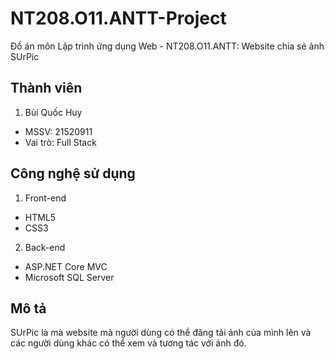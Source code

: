 # NT208.O11.ANTT-Project
Đồ án môn Lập trình ứng dụng Web - NT208.O11.ANTT: Website chia sẻ ảnh SUrPic

## Thành viên
1. Bùi Quốc Huy
- MSSV: 21520911
- Vai trò: Full Stack

## Công nghệ sử dụng
1. Front-end
- HTML5
- CSS3
2. Back-end
- ASP.NET Core MVC
- Microsoft SQL Server

## Mô tả
SUrPic là mà website mà người dùng có thể đăng tải ảnh của mình lên và các người dùng khác có thể xem và tương tác với ảnh đó.

